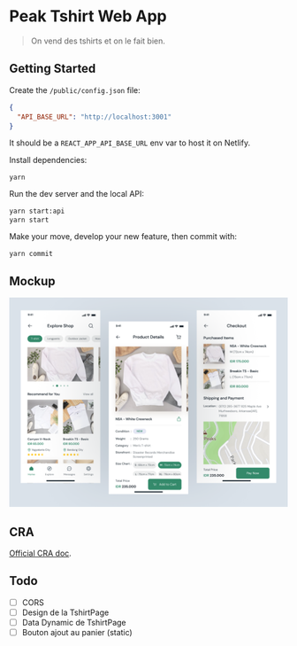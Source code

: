 # Peak Tshirt Web App

> On vend des tshirts et on le fait bien.

## Getting Started

Create the `/public/config.json` file:

```json
{
  "API_BASE_URL": "http://localhost:3001"
}
```

It should be a `REACT_APP_API_BASE_URL` env var to host it on Netlify.

Install dependencies:

```shell
yarn
```

Run the dev server and the local API:

```shell
yarn start:api
yarn start
```

Make your move, develop your new feature, then commit with:

```shell
yarn commit
```

## Mockup

![Mockup](./docs/mockup.png)

## CRA

[Official CRA doc](./docs/CRA.md).

## Todo

- [ ] CORS
- [ ] Design de la TshirtPage
- [ ] Data Dynamic de TshirtPage
- [ ] Bouton ajout au panier (static)
